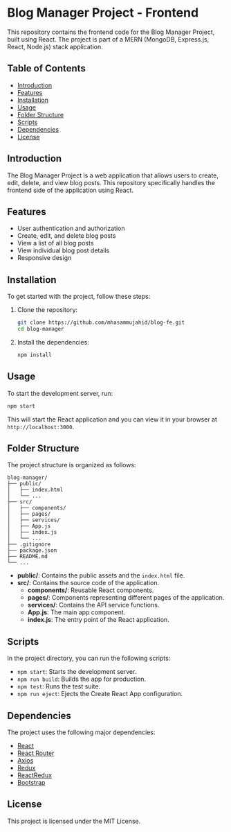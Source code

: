 # Blog Manager Project - Frontend

This repository contains the frontend code for the Blog Manager Project, built using React. The project is part of a MERN (MongoDB, Express.js, React, Node.js) stack application.

## Table of Contents

- [Introduction](#introduction)
- [Features](#features)
- [Installation](#installation)
- [Usage](#usage)
- [Folder Structure](#folder-structure)
- [Scripts](#scripts)
- [Dependencies](#dependencies)
- [License](#license)

## Introduction

The Blog Manager Project is a web application that allows users to create, edit, delete, and view blog posts. This repository specifically handles the frontend side of the application using React.

## Features

- User authentication and authorization
- Create, edit, and delete blog posts
- View a list of all blog posts
- View individual blog post details
- Responsive design

## Installation

To get started with the project, follow these steps:

1. Clone the repository:

    ```sh
    git clone https://github.com/mhasammujahid/blog-fe.git
    cd blog-manager
    ```

2. Install the dependencies:

    ```sh
    npm install
    ```

## Usage

To start the development server, run:

```sh
npm start
```

This will start the React application and you can view it in your browser at `http://localhost:3000`.

## Folder Structure

The project structure is organized as follows:

```
blog-manager/
├── public/
│   ├── index.html
│   └── ...
├── src/
│   ├── components/
│   ├── pages/
│   ├── services/
│   ├── App.js
│   ├── index.js
│   └── ...
├── .gitignore
├── package.json
├── README.md
└── ...
```

- **public/**: Contains the public assets and the `index.html` file.
- **src/**: Contains the source code of the application.
  - **components/**: Reusable React components.
  - **pages/**: Components representing different pages of the application.
  - **services/**: Contains the API service functions.
  - **App.js**: The main app component.
  - **index.js**: The entry point of the React application.

## Scripts

In the project directory, you can run the following scripts:

- `npm start`: Starts the development server.
- `npm run build`: Builds the app for production.
- `npm test`: Runs the test suite.
- `npm run eject`: Ejects the Create React App configuration.

## Dependencies

The project uses the following major dependencies:

- [React](https://reactjs.org)
- [React Router](https://reactrouter.com)
- [Axios](https://github.com/axios/axios)
- [Redux](https://redux.js.org)
- [ReactRedux](https://react-redux.js.org)
- [Bootstrap](https://getbootstrap.com/)

## License

This project is licensed under the MIT License.
